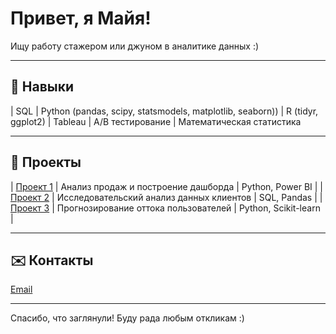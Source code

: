 # Привет, я Майя!
Ищу работу стажером или джуном в аналитике данных :)

---

## 🧰 Навыки
| SQL | Python (pandas, scipy, statsmodels, matplotlib, seaborn)) | R (tidyr, ggplot2) | Tableau | A/B тестирование | Математическая статистика

---

## 📂 Проекты
| [Проект 1](ссылка_на_репозиторий) | Анализ продаж и построение дашборда | Python, Power BI |
| [Проект 2](ссылка_на_репозиторий) | Исследовательский анализ данных клиентов | SQL, Pandas |
| [Проект 3](ссылка_на_репозиторий) | Прогнозирование оттока пользователей | Python, Scikit-learn |

---

## ✉️ Контакты
[Email](mailto:maiia.chebakova@gmail.com)  

---

Спасибо, что заглянули! Буду рада любым откликам :)
